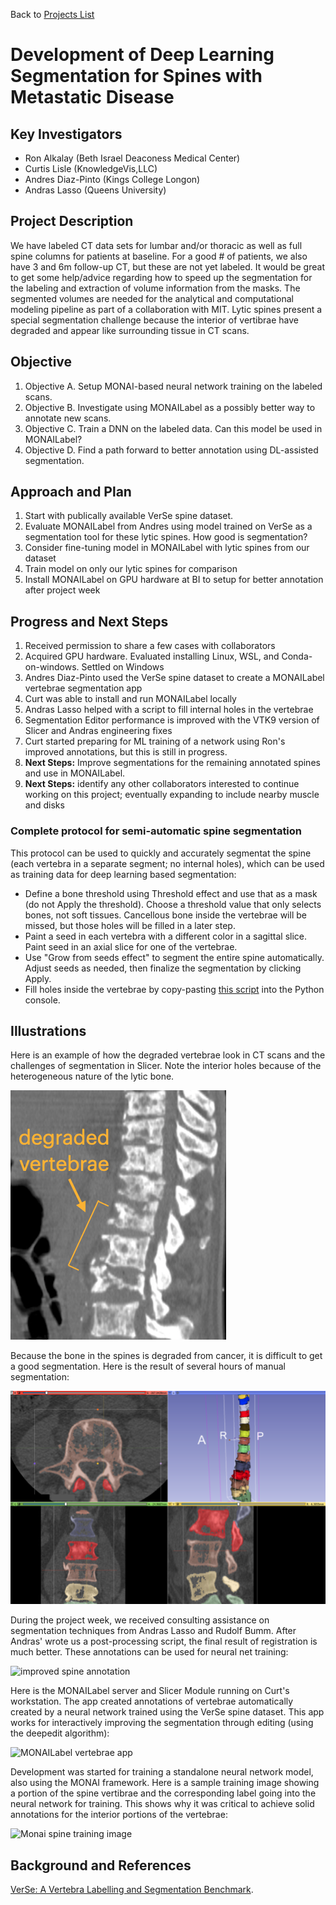 Back to [Projects List](../../README.md#ProjectsList)

# Development of Deep Learning Segmentation for Spines with Metastatic Disease 

## Key Investigators

- Ron Alkalay (Beth Israel Deaconess Medical Center)
- Curtis Lisle  (KnowledgeVis,LLC)
- Andres Diaz-Pinto (Kings College Longon) 
- Andras Lasso (Queens University)

## Project Description

We have labeled CT data sets for lumbar and/or thoracic as well as full spine columns for 
patients at baseline. For a good # of patients, we also have 3 and 6m follow-up CT, but these are 
not yet labeled.  It would be great to get some help/advice regarding how to 
speed up the segmentation for the labeling and extraction of volume information from the masks.
The segmented volumes are needed for the analytical and computational modeling pipeline 
as part of a collaboration with MIT. Lytic spines present a special segmentation challenge because the interior of
vertibrae have degraded and appear like surrounding tissue in CT scans.

## Objective

<!-- Describe here WHAT you would like to achieve (what you will have as end result). -->

1. Objective A. Setup MONAI-based neural network training on the labeled scans. 
1. Objective B. Investigate using MONAILabel as a possibly better way to annotate new scans. 
1. Objective C. Train a DNN on the labeled data.  Can this model be used in MONAILabel? 
1. Objective D. Find a path forward to better annotation using DL-assisted segmentation.

## Approach and Plan

<!-- Describe here HOW you would like to achieve the objectives stated above. -->

1. Start with publically available VerSe spine dataset.
1. Evaluate MONAILabel from Andres using model trained on VerSe as a segmentation tool for these lytic spines.  How good is segmentation? 
1. Consider fine-tuning model in MONAILabel with lytic spines from our dataset
1. Train model on only our lytic spines for comparison
1. Install MONAILabel on GPU hardware at BI to setup for better annotation after project week

## Progress and Next Steps

<!-- Update this section as you make progress, describing of what you have ACTUALLY DONE. If there are specific steps that you could not complete then you can describe them here, too. -->

1. Received permission to share a few cases with collaborators
1. Acquired GPU hardware.  Evaluated installing Linux, WSL, and Conda-on-windows. Settled on Windows
2. Andres Diaz-Pinto used the VerSe spine dataset to create a MONAILabel vertebrae segmentation app
3. Curt was able to install and run MONAILabel locally 
4. Andras Lasso helped with a script to fill internal holes in the vertebrae
5. Segmentation Editor performance is improved with the VTK9 version of Slicer and Andras engineering fixes
6. Curt started preparing for ML training of a network using Ron's improved annotations, but this is still in progress.
7. **Next Steps:** Improve segmentations for the remaining annotated spines and use in MONAILabel.
8. **Next Steps:** identify any other collaborators interested to continue working on this project; eventually expanding to include nearby muscle and disks

### Complete protocol for semi-automatic spine segmentation

This protocol can be used to quickly and accurately segmentat the spine (each vertebra in a separate segment; no internal holes), which can be used as training data for deep learning based segmentation:
- Define a bone threshold using Threshold effect and use that as a mask (do not Apply the threshold). Choose a threshold value that only selects bones, not soft tissues. Cancellous bone inside the vertebrae will be missed, but those holes will be filled in a later step.
- Paint a seed in each vertebra with a different color in a sagittal slice. Paint seed in an axial slice for one of the vertebrae.
- Use "Grow from seeds effect" to segment the entire spine automatically. Adjust seeds as needed, then finalize the segmentation by clicking Apply.
- Fill holes inside the vertebrae by copy-pasting [this script](https://gist.github.com/lassoan/0f45db8bae792ea19ccad36ceefbf52d) into the Python console.

## Illustrations

<!-- Add pictures and links to videos that demonstrate what has been accomplished.
![Description of picture](Example2.jpg)
![Some more images](Example2.jpg)
-->
Here is an example of how the degraded vertebrae look in CT scans and the challenges of segmentation in Slicer. 
Note the interior holes because of the heterogeneous nature of the lytic bone.

![Sample lytic vertebrae](lytic-vertebrae-example.png)

Because the bone in the spines is degraded from cancer, it is difficult to get a good segmentation.  Here is the result of several hours of manual segmentation:

![Segmentation in Slicer](lytic-vertebrae-in-slicer.png)

During the project week, we received consulting assistance on segmentation techniques from Andras Lasso and Rudolf Bumm.  After Andras' wrote us a post-processing script, the final result of registration is much better.  These annotations can be used for neural net training:

![improved spine annotation](https://data.kitware.com/api/v1/item/60de5f0c2fa25629b9c6ee0c/download?contentDisposition=inline)

Here is the MONAILabel server and Slicer Module running on Curt's workstation.  The app created annotations of vertebrae automatically created by a neural network trained using the VerSe spine dataset.  This app works for interactively improving the segmentation through editing (using the deepedit algorithm):

![MONAILabel vertebrae app](https://data.kitware.com/api/v1/item/60de5f0d2fa25629b9c6ee14/download?contentDisposition=inline)

Development was started for training a standalone neural network model, also using the MONAI framework.  Here is a sample training image showing a portion of the spine vertibrae and the corresponding label going into the neural network for training.  This shows why it was critical to achieve solid annotations for the interior portions of the vertebrae:

![Monai spine training image](https://data.kitware.com/api/v1/item/60de5f0d2fa25629b9c6ee1c/download?contentDisposition=inline)

## Background and References

<!-- If you developed any software, include link to the source code repository. If possible, also add links to sample data, and to any relevant publications. -->

[VerSe: A Vertebra Labelling and Segmentation Benchmark](https://www.researchgate.net/publication/338853005_VerSe_A_Vertebrae_Labelling_and_Segmentation_Benchmark).

